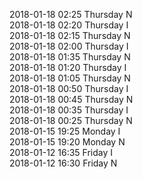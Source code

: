 2018-01-18 02:25 Thursday  N  
2018-01-18 02:20 Thursday  I  
2018-01-18 02:15 Thursday  N  
2018-01-18 02:00 Thursday  I  
2018-01-18 01:35 Thursday  N  
2018-01-18 01:20 Thursday  I  
2018-01-18 01:05 Thursday  N  
2018-01-18 00:50 Thursday  I  
2018-01-18 00:45 Thursday  N  
2018-01-18 00:35 Thursday  I  
2018-01-18 00:25 Thursday  N  
2018-01-15 19:25 Monday  I  
2018-01-15 19:20 Monday  N  
2018-01-12 16:35 Friday  I  
2018-01-12 16:30 Friday  N  
